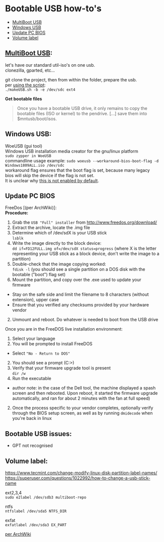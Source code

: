 # Bootable USB how-to's

- [MultiBoot USB](#multiboot-usb-)  
- [Windows USB](#windows-usb-)  
- [Update PC BIOS](#update-pc-bios)  
- [Volume label](#volume-label-)  

## [MultiBoot USB](https://mbusb.aguslr.com/):  
let's have our standard util-iso's on one usb.  
clonezilla, gparted, etc...  

git clone the project, then from within the folder, prepare the usb.  
per [using the script](https://mbusb.aguslr.com/install.html#using-the-script):  
`./makeUSB.sh -b -e /dev/sdc ext4`

**Get bootable files**  
>Once you have a bootable USB drive, it only remains to copy the bootable files (ISO or kernel) to the pendrive. [...] save them into $mntusb/boot/isos.  

## Windows USB:
WoeUSB (gui tool)  
Windows USB installation media creator for the gnu/linux platform  
`sudo zypper in WoeUSB`  
commandline usage example:
`sudo woeusb --workaround-bios-boot-flag -d Windows1809ALL.iso /dev/sdc`  
workaround flag ensures that the boot flag is set, because many legacy bios will skip the device if the flag is not set.  
It is unclear why [this is not enabled by default](https://github.com/slacka/WoeUSB/issues/193).  

## Update PC BIOS
FreeDos [(per ArchWiki)]:  
**Procedure:**  
1. Grab the `USB "Full" installer` from http://www.freedos.org/download/
2. Extract the archive, locate the .img file
2. Determine which of /dev/sdX is your USB stick  
`lsblk`  
2. Write the image directly to the block device:  
`dd if=FD12FULL.img of=/dev/sdX status=progress` (where X is the letter representing your USB stick as a block device, don't write the image to a partition)  
2. Double-check that the image copying worked:  
`fdisk -l` (you should see a single partition on a DOS disk with the bootable ("boot") flag set)  
2. Mount the partition, and copy over the .exe used to update your firmware
  - Stay on the safe side and limit the filename to 8 characters (without extension), upper case
  - Ensure that you verified any checksums provided by your hardware vendor
2. Unmount and reboot. Do whatever is needed to boot from the USB drive

Once you are in the FreeDOS live installation environment:

1. Select your language
2. You will be prompted to install FreeDOS
  - Select `"No - Return to DOS"`
2. You should see a prompt (C:\>)
2. Verify that your firmware upgrade tool is present  
`dir /w`  
2. Run the executable
  - author note: in the case of the Dell tool, the machine displayed a spash screen and then rebooted. Upon reboot, it started the firmware upgrade automatically, and ran for about 2 minutes with the fan at full speed)
2. Once the process specific to your vendor completes, optionally verify through the BIOS setup screen, as well as by running `dmidecode` when you're back in linux  

## Bootable USB issues:
- GPT not recognised  

## Volume label:
https://www.tecmint.com/change-modify-linux-disk-partition-label-names/  
https://superuser.com/questions/1022992/how-to-change-a-usb-stick-name  

ext2,3,4  
`sudo e2label /dev/sdb3 multiboot-repo`  

ntfs  
`ntfslabel /dev/sda5 NTFS_DIR`  

exfat  
`exfatlabel /dev/sda3 EX_PART`

[per ArchWiki](https://wiki.archlinux.org/index.php/Flashing_BIOS_from_Linux#Using_a_FreeDOS-provided_Disk_Image_+_USB_stick)

